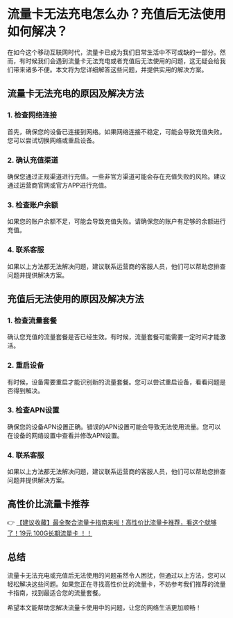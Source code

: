 # 流量卡无法充电怎么办？充值后无法使用如何解决？

在如今这个移动互联网时代，流量卡已成为我们日常生活中不可或缺的一部分。然而，有时候我们会遇到流量卡无法充电或者充值后无法使用的问题，这无疑会给我们带来诸多不便。本文将为您详细解答这些问题，并提供实用的解决方案。

## 流量卡无法充电的原因及解决方法

### 1. 检查网络连接
首先，确保您的设备已连接到网络。如果网络连接不稳定，可能会导致充值失败。您可以尝试切换网络或重启设备。

### 2. 确认充值渠道
确保您通过正规渠道进行充值。一些非官方渠道可能会存在充值失败的风险。建议通过运营商官网或官方APP进行充值。

### 3. 检查账户余额
如果您的账户余额不足，可能会导致充值失败。请确保您的账户有足够的余额进行充值。

### 4. 联系客服
如果以上方法都无法解决问题，建议联系运营商的客服人员，他们可以帮助您排查问题并提供解决方案。

## 充值后无法使用的原因及解决方法

### 1. 检查流量套餐
确认您充值的流量套餐是否已经生效。有时候，流量套餐可能需要一定时间才能激活。

### 2. 重启设备
有时候，设备需要重启才能识别新的流量套餐。您可以尝试重启设备，看看问题是否得到解决。

### 3. 检查APN设置
确保您的设备APN设置正确。错误的APN设置可能会导致无法使用流量。您可以在设备的网络设置中查看并修改APN设置。

### 4. 联系客服
如果以上方法都无法解决问题，建议联系运营商的客服人员，他们可以帮助您排查问题并提供解决方案。

## 高性价比流量卡推荐

👉 [【建议收藏】最全聚合流量卡指南来啦！高性价比流量卡推荐，看这个就够了！19元 100G长期流量卡 ！！](https://bit.ly/Liuliangka)

## 总结

流量卡无法充电或充值后无法使用的问题虽然令人困扰，但通过以上方法，您可以轻松解决这些问题。如果您正在寻找高性价比的流量卡，不妨参考我们推荐的流量卡指南，找到最适合您的流量套餐。

希望本文能帮助您解决流量卡使用中的问题，让您的网络生活更加顺畅！
